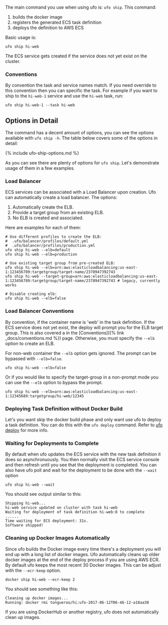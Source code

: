 The main command you use when using ufo is: `ufo ship`.  This command:

1. builds the docker image
2. registers the generated ECS task definition
3. deploys the definition to AWS ECS

Basic usage is:

    ufo ship hi-web

The ECS service gets created if the service does not yet exist on the cluster.

### Conventions

By convention the task and service names match. If you need override to this convention then you can specific the task.  For example if you want to ship to the `hi-web-1` service and use the `hi-web` task, run:

    ufo ship hi-web-1 --task hi-web

## Options in Detail

The command has a decent amount of options, you can see the options available with `ufo ship -h`.  The table below covers some of the options in detail:

{% include ufo-ship-options.md %}

As you can see there are plenty of options for `ufo ship`.  Let's demonstrate usage of them in a few examples.

### Load Balancer

ECS services can be associated with a Load Balancer upon creation. Ufo can automatically create a load balancer.  The options:

1. Automatically create the ELB.
2. Provide a target group from an existing ELB.
3. No ELB is created and associated.

Here are examples for each of them:

    # Use different profiles to create the ELB:
    #  .ufo/balancer/profiles/default.yml
    #  .ufo/balancer/profiles/production.yml
    ufo ship hi-web --elb=default
    ufo ship hi-web --elb=production

    # Use existing target group from pre-created ELB:
    ufo ship hi-web --elb=arn:aws:elasticloadbalancing:us-east-1:123456789:targetgroup/target-name/2378947392743
    ufo ship hi-web --target-group=arn:aws:elasticloadbalancing:us-east-1:123456789:targetgroup/target-name/2378947392743 # legacy, currently works

    # Disable creating elb:
    ufo ship hi-web --elb=false

### Load Balancer Conventions

By convention, if the container name is 'web' in the task definition. If the ECS service does not yet exist, the deploy will prompt you for the ELB target group. This is also covered a in the [Conventions]({% link _docs/conventions.md %}) page.  Otherwise, you must specify the `--elb` option to create an ELB.

For non-web container the `--elb` option gets ignored.  The prompt can be bypassed with `--elb=false`.

    ufo ship hi-web --elb=false

Or if you would like to specify the target-group in a non-prompt mode you can use the `--elb` option to bypass the prompt.

    ufo ship hi-web --elb=arn:aws:elasticloadbalancing:us-east-1:12345689:targetgroup/hi-web/12345

### Deploying Task Definition without Docker Build

Let's you want skip the docker build phase and only want use ufo to deploy a task definition. You can do this with the `ufo deploy` command.  Refer to [ufo deploy](http://ufoships.com/reference/ufo-deploy/) for more info.

### Waiting for Deployments to Complete

By default when ufo updates the ECS service with the new task definition it does so asynchronuously. You then normally visit the ECS service console and then refresh until you see that the deployment is completed.  You can also have ufo poll and wait for the deployment to be done with the `--wait` option

    ufo ship hi-web --wait

You should see output similar to this:

    Shipping hi-web...
    hi-web service updated on cluster with task hi-web
    Waiting for deployment of task definition hi-web:8 to complete
    ......
    Time waiting for ECS deployment: 31s.
    Software shipped!

### Cleaning up Docker Images Automatically

Since ufo builds the Docker image every time there's a deployment you will end up with a long list of docker images.  Ufo automatically cleans up older docker images at the end of the deploy process if you are using AWS ECR.  By default ufo keeps the most recent 30 Docker images. This can be adjust with the `--ecr-keep` option.

    docker ship hi-web --ecr-keep 2

You should see something like this:

    Cleaning up docker images...
    Running: docker rmi tongueroo/hi:ufo-2017-06-12T06-46-12-a18aa30

If you are using DockerHub or another registry, ufo does not automatically clean up images.

